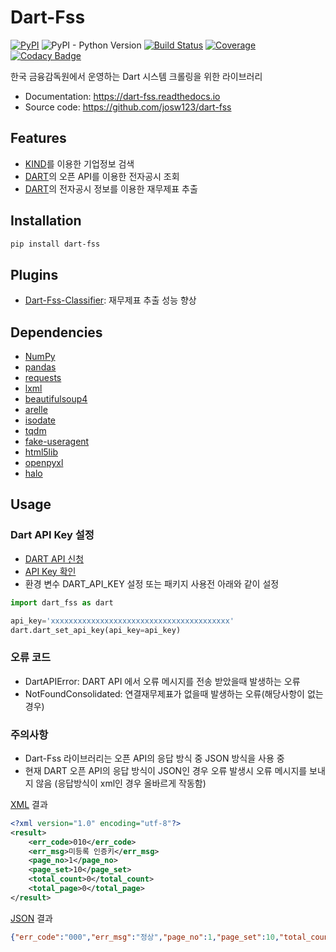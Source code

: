 # Dart-Fss
[![PyPI](https://img.shields.io/pypi/v/dart-fss.svg)](https://pypi.org/project/dart-fss/)
![PyPI - Python Version](https://img.shields.io/pypi/pyversions/dart-fss.svg)
[![Build Status](https://travis-ci.com/josw123/dart-fss.svg?branch=master)](https://travis-ci.com/josw123/dart-fss)
[![Coverage](https://codecov.io/gh/josw123/dart-fss/branch/master/graphs/badge.svg)](https://codecov.io/gh/josw123/dart-fss)
[![Codacy Badge](https://api.codacy.com/project/badge/Grade/7ebb506ba99d4a22b2bbcda2d85b3bde)](https://www.codacy.com/app/josw123/dart-fss?utm_source=github.com&amp;utm_medium=referral&amp;utm_content=josw123/dart-fss&amp;utm_campaign=Badge_Grade)

한국 금융감독원에서 운영하는 Dart 시스템 크롤링을 위한 라이브러리

- Documentation: https://dart-fss.readthedocs.io
- Source code: https://github.com/josw123/dart-fss

## Features

-   [KIND](http://kind.krx.co.kr)를 이용한 기업정보 검색
-   [DART](http://opendart.fss.or.kr)의 오픈 API를 이용한 전자공시 조회
-   [DART](http://opendart.fss.or.kr)의 전자공시 정보를 이용한 재무제표 추출

## Installation
```bash
pip install dart-fss
```

## Plugins
-   [Dart-Fss-Classifier](https://github.com/josw123/dart-fss-classifier): 재무제표 추출 성능 향상

## Dependencies

-   [NumPy](https://www.numpy.org/)
-   [pandas](https://pandas.pydata.org/)
-   [requests](http://docs.python-requests.org/en/master/)
-   [lxml](https://github.com/lxml/lxml)
-   [beautifulsoup4](https://www.crummy.com/software/BeautifulSoup/)
-   [arelle](http://arelle.org/)
-   [isodate](https://github.com/gweis/isodate/)
-   [tqdm](https://github.com/tqdm/tqdm)
-   [fake-useragent](https://github.com/hellysmile/fake-useragent)
-   [html5lib](https://github.com/html5lib/html5lib-python)
-   [openpyxl](https://openpyxl.readthedocs.io/en/stable/)
-   [halo](https://github.com/manrajgrover/halo)

## Usage

### Dart API Key 설정

-  [DART API 신청](https://opendart.fss.or.kr/dsag002/insertForm.do)
-  [API Key 확인](http://opendart.fss.or.kr/dsap001/apikeyManagement.do)
-  환경 변수 DART_API_KEY 설정 또는 패키지 사용전 아래와 같이 설정

```python
import dart_fss as dart

api_key='xxxxxxxxxxxxxxxxxxxxxxxxxxxxxxxxxxxxxxxx' 
dart.dart_set_api_key(api_key=api_key)
```

### 오류 코드 

- DartAPIError: DART API 에서 오류 메시지를 전송 받았을때 발생하는 오류
- NotFoundConsolidated: 연결재무제표가 없을때 발생하는 오류(해당사항이 없는 경우)

### 주의사항

-   Dart-Fss 라이브러리는 오픈 API의 응답 방식 중 JSON 방식을 사용 중
-   현재 DART 오픈 API의 응답 방식이 JSON인 경우 오류 발생시 오류 메시지를 보내지 않음 (응답방식이 xml인 경우 올바르게 작동함)

[XML](http://opendart.fss.or.kr/api/search.xml?crtfc_key=x&bsn_tp=a) 결과
```xml
<?xml version="1.0" encoding="utf-8"?>
<result>
    <err_code>010</err_code>
    <err_msg>미등록 인증키</err_msg>
    <page_no>1</page_no>
    <page_set>10</page_set>
    <total_count>0</total_count>
    <total_page>0</total_page>
</result>
```

[JSON](http://opendart.fss.or.kr/api/list.json?crtfc_key=x&bsn_tp=a) 결과
```json
{"err_code":"000","err_msg":"정상","page_no":1,"page_set":10,"total_count":0,"total_page":0,"list":[]}
```
